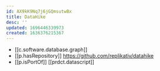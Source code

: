 ```yaml
---
id: AX9kK9Nq7j6jGQmsutwBx
title: DataHike
desc: ''
updated: 1696446339973
created: 1636376215367
---
```



- [[c.software.database.graph]]
- [[p.hasRepository]] https://github.com/replikativ/datahike
- [[p.isPortOf]] [[prdct.datascript]]
